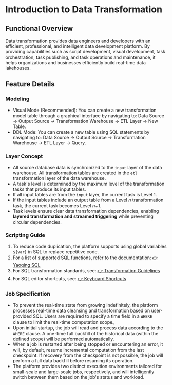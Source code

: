 # Introduction to Data Transformation

## Functional Overview
Data transformation provides data engineers and developers with an efficient, professional, and intelligent data development platform. By providing capabilities such as script development, visual development, task orchestration, task publishing, and task operations and maintenance, it helps organizations and businesses efficiently build real-time data lakehouses.


## Feature Details
### Modeling
- Visual Mode (Recommended): You can create a new transformation model table through a graphical interface by navigating to: Data Source -> Output Source -> Transformation Warehouse -> ETL Layer -> New Table.
- DDL Mode: You can create a new table using SQL statements by navigating to: Data Source -> Output Source -> Transformation Warehouse -> ETL Layer -> Query.

### Layer Concept
- All source database data is synchronized to the `input` layer of the data warehouse. All transformation tables are created in the `etl` transformation layer of the data warehouse.
- A task's level is determined by the maximum level of the transformation tasks that produce its input tables.
- If all input tables are from the `input` layer, the current task is Level 1.
- If the input tables include an output table from a Level *n* transformation task, the current task becomes Level *n+1*.
- Task levels ensure clear data transformation dependencies, enabling **layered transformation and streamed triggering** while preventing circular dependencies.

### Scripting Guide
1. To reduce code duplication, the platform supports using global variables `${var}` in SQL to replace repetitive code.
2. For a list of supported SQL functions, refer to the documentation: [👉 Yaoqing SQL](爻擎SQL.md)
3. For SQL transformation standards, see: [👉 Transformation Guidelines](清洗规范.md)
4. For SQL editor shortcuts, see: [👉 Keyboard Shortcuts](快捷键.md)

### Job Specification
- To prevent the real-time state from growing indefinitely, the platform processes real-time data cleansing and transformation based on user-provided SQL. Users are required to specify a time field in a `WHERE` clause to limit the real-time computation scope。
- Upon initial startup, the job will read and process data according to the `WHERE` clause. A one-time full backfill of the historical data (within the defined scope) will be performed automatically.
- When a job is restarted after being stopped or encountering an error, it will, by default, resume incremental computation from the last checkpoint. If recovery from the checkpoint is not possible, the job will perform a full data backfill before resuming its operation.
- The platform provides two distinct execution environments tailored for small-scale and large-scale jobs, respectively, and will intelligently switch between them based on the job's status and workload.


